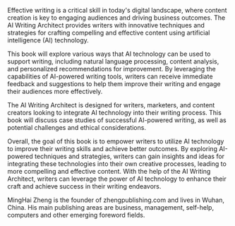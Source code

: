 

Effective writing is a critical skill in today's digital landscape, where content creation is key to engaging audiences and driving business outcomes. The AI Writing Architect provides writers with innovative techniques and strategies for crafting compelling and effective content using artificial intelligence (AI) technology.

This book will explore various ways that AI technology can be used to support writing, including natural language processing, content analysis, and personalized recommendations for improvement. By leveraging the capabilities of AI-powered writing tools, writers can receive immediate feedback and suggestions to help them improve their writing and engage their audiences more effectively.

The AI Writing Architect is designed for writers, marketers, and content creators looking to integrate AI technology into their writing process. This book will discuss case studies of successful AI-powered writing, as well as potential challenges and ethical considerations.

Overall, the goal of this book is to empower writers to utilize AI technology to improve their writing skills and achieve better outcomes. By exploring AI-powered techniques and strategies, writers can gain insights and ideas for integrating these technologies into their own creative processes, leading to more compelling and effective content. With the help of the AI Writing Architect, writers can leverage the power of AI technology to enhance their craft and achieve success in their writing endeavors.

MingHai Zheng is the founder of zhengpublishing.com and lives in Wuhan, China. His main publishing areas are business, management, self-help, computers and other emerging foreword fields.
